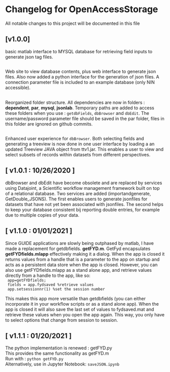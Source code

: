 #  Changelog for OpenAccessStorage
All notable changes to this project will be documented in this file

## [v1.0.0]
basic matlab interface to MYSQL database for retrieving field inputs to generate json tag files.

## 
Web site to view database contents, plus web interface to generate json files.
Also now added a python interface for the generation of json files. A connection parameter file is included to an example database (only NIN accessible).

## 
Reorganized folder structure. All dependencies are now in folders : **dependent**, **par**, **mysql**, **jsonlab**.
Temporary paths are added to access these folders when you use : `getdbFields`, `dbBrowser` and `dbEdit`.
The username/password parameter file should be saved in the par folder, files in this folder are ignored on github commits.

## 
Enhanced user experience for `dbBrowser`. Both selecting fields and generating a treeview is now done in one user interface by loading a an updated Treeview JAVA object from ttv1.jar. This enables a user to view and select subsets of records within datasets from different perspectives.

## [ v1.0.1 : 10/26/2020 ]
dbBrowser and dbEdit have become obsolete and are replaced by services using Datajoint, a Scientific workflow management framework built on top of a relational database. Two services are added (importandgenerate, GetDouble_JSONS). The first enables users to generate jsonfiles for datasets that have not yet been associated with jsonfiles. The second helps to keep your database consistent bij reporting double entries, for example due to multiple copies of your data.

## [ v1.1.0 : 01/01/2021 ]
Since GUIDE applications are slowly being outphased by matlab, I have made a replacement for getdbfields. **getFYD.m**.
GetFyd encapsulates **getFYDfields.mlapp** effectively making it a dialog. When the app is closed it returns values from a handle that is a parameter to the app on startup and acts as a persistent data store when the app is closed.
However, you can also use getFYDfields.mlapp as a stand alone app, and retrieve values directly from a handle to the app, like so:   
` app=getFYDfields;`     
` fields = app.fydsaved %retrieve values`   
` app.setsessionnr(1) %set the session number`  

This makes this app more versatile than getdbfields (you can either incorporate it in your workflow scripts or as a stand alone app). When the app is closed it will also save the last set of values to fydsaved.mat and retrieve these values when you open the app again. This way, you only have to select options that change from session to session.

## [ v1.1.1 : 01/20/2021 ]
The python implementation is renewed : getFYD.py  
This provides the same functionality as getFYD.m  
Run with : 
` python getFYD.py `  
Alternatively, use in Jupyter Notebook: 
` saveJSON.ipynb `

